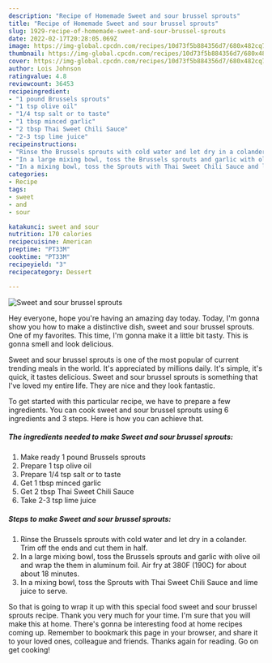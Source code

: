 ```yaml
---
description: "Recipe of Homemade Sweet and sour brussel sprouts"
title: "Recipe of Homemade Sweet and sour brussel sprouts"
slug: 1929-recipe-of-homemade-sweet-and-sour-brussel-sprouts
date: 2022-02-17T20:28:05.069Z
image: https://img-global.cpcdn.com/recipes/10d73f5b884356d7/680x482cq70/sweet-and-sour-brussel-sprouts-recipe-main-photo.jpg
thumbnail: https://img-global.cpcdn.com/recipes/10d73f5b884356d7/680x482cq70/sweet-and-sour-brussel-sprouts-recipe-main-photo.jpg
cover: https://img-global.cpcdn.com/recipes/10d73f5b884356d7/680x482cq70/sweet-and-sour-brussel-sprouts-recipe-main-photo.jpg
author: Lois Johnson
ratingvalue: 4.8
reviewcount: 36453
recipeingredient:
- "1 pound Brussels sprouts"
- "1 tsp olive oil"
- "1/4 tsp salt or to taste"
- "1 tbsp minced garlic"
- "2 tbsp Thai Sweet Chili Sauce"
- "2-3 tsp lime juice"
recipeinstructions:
- "Rinse the Brussels sprouts with cold water and let dry in a colander. Trim off the ends and cut them in half."
- "In a large mixing bowl, toss the Brussels sprouts and garlic with olive oil and wrap the them in aluminum foil. Air fry at 380F (190C) for about about 18 minutes."
- "In a mixing bowl, toss the Sprouts with Thai Sweet Chili Sauce and lime juice to serve."
categories:
- Recipe
tags:
- sweet
- and
- sour

katakunci: sweet and sour 
nutrition: 170 calories
recipecuisine: American
preptime: "PT33M"
cooktime: "PT33M"
recipeyield: "3"
recipecategory: Dessert

---
```



![Sweet and sour brussel sprouts](https://img-global.cpcdn.com/recipes/10d73f5b884356d7/680x482cq70/sweet-and-sour-brussel-sprouts-recipe-main-photo.jpg)

Hey everyone, hope you're having an amazing day today. Today, I'm gonna show you how to make a distinctive dish, sweet and sour brussel sprouts. One of my favorites. This time, I'm gonna make it a little bit tasty. This is gonna smell and look delicious.

Sweet and sour brussel sprouts is one of the most popular of current trending meals in the world. It's appreciated by millions daily. It's simple, it's quick, it tastes delicious. Sweet and sour brussel sprouts is something that I've loved my entire life. They are nice and they look fantastic.




To get started with this particular recipe, we have to prepare a few ingredients. You can cook sweet and sour brussel sprouts using 6 ingredients and 3 steps. Here is how you can achieve that.

<!--inarticleads1-->

##### The ingredients needed to make Sweet and sour brussel sprouts:

1. Make ready 1 pound Brussels sprouts
1. Prepare 1 tsp olive oil
1. Prepare 1/4 tsp salt or to taste
1. Get 1 tbsp minced garlic
1. Get 2 tbsp Thai Sweet Chili Sauce
1. Take 2-3 tsp lime juice




<!--inarticleads2-->

##### Steps to make Sweet and sour brussel sprouts:

1. Rinse the Brussels sprouts with cold water and let dry in a colander. Trim off the ends and cut them in half.
1. In a large mixing bowl, toss the Brussels sprouts and garlic with olive oil and wrap the them in aluminum foil. Air fry at 380F (190C) for about about 18 minutes.
1. In a mixing bowl, toss the Sprouts with Thai Sweet Chili Sauce and lime juice to serve.




So that is going to wrap it up with this special food sweet and sour brussel sprouts recipe. Thank you very much for your time. I'm sure that you will make this at home. There's gonna be interesting food at home recipes coming up. Remember to bookmark this page in your browser, and share it to your loved ones, colleague and friends. Thanks again for reading. Go on get cooking!
